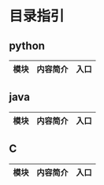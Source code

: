 # 目录指引

## python
| 模块 | 内容简介 | 入口 |
|------|-----------|------|


## java
| 模块 | 内容简介 | 入口 |
|------|-----------|------|




## C
| 模块 | 内容简介 | 入口 |
|------|-----------|------|